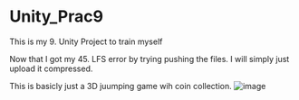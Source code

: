 # Unity_Prac9
 This is my 9. Unity Project to train myself

Now that I got my 45. LFS error by trying pushing the files. I will simply just upload it compressed. 

This is basicly just a 3D juumping game wih coin collection.
![image](https://user-images.githubusercontent.com/55710927/194547075-c50b9819-4f5f-4cbf-8393-098c797007a5.png)
